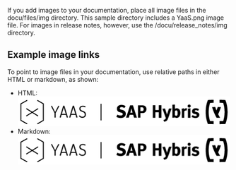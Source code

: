 If you add images to your documentation, place all image files in the docu/files/img directory. This sample directory includes a YaaS.png image file. For images in release notes, however, use the /docu/release_notes/img directory. 

## Example image links
To point to image files in your documentation, use relative paths in either HTML or markdown, as shown:
 
* HTML: <img src="../img/YaaS.png">
* Markdown: ![Alt text](../img/YaaS.png)
